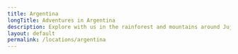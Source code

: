 ```yaml
---
title: Argentina
longTitle: Adventures in Argentina
description: Explore with us in the rainforest and mountains around Jujuy in North West Argentina
layout: default
permalink: /locations/argentina
---
```

